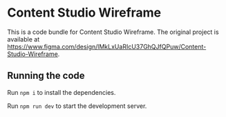 
  # Content Studio Wireframe

  This is a code bundle for Content Studio Wireframe. The original project is available at https://www.figma.com/design/lMkLxUaRIcU37GhQJfQPuw/Content-Studio-Wireframe.

  ## Running the code

  Run `npm i` to install the dependencies.

  Run `npm run dev` to start the development server.
  